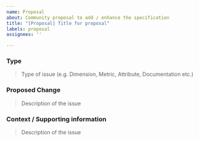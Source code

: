 ```yaml
---
name: Proposal
about: Community proposal to add / enhance the specification
title: "[Proposal] Title for proposal"
labels: proposal
assignees: ''

---
```


### Type
> Type of issue (e.g. Dimension, Metric, Attribute, Documentation etc.)

### Proposed Change
> Description of the issue

### Context / Supporting information
>Description of the issue
